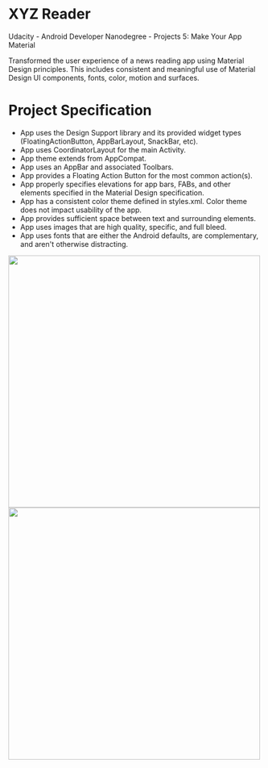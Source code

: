 # XYZ Reader

Udacity - Android Developer Nanodegree - Projects 5: Make Your App Material

Transformed the user experience of a news reading app using Material Design principles. This includes consistent and meaningful use of Material Design UI components, fonts, color, motion and surfaces.







# Project Specification

- App uses the Design Support library and its provided widget types (FloatingActionButton, AppBarLayout, SnackBar, etc).
- App uses CoordinatorLayout for the main Activity.
- App theme extends from AppCompat.
- App uses an AppBar and associated Toolbars.
- App provides a Floating Action Button for the most common action(s).
- App properly specifies elevations for app bars, FABs, and other elements specified in the Material Design specification.
- App has a consistent color theme defined in styles.xml. Color theme does not impact usability of the app.
- App provides sufficient space between text and surrounding elements.
- App uses images that are high quality, specific, and full bleed.
- App uses fonts that are either the Android defaults, are complementary, and aren't otherwise distracting.

<img src="https://user-images.githubusercontent.com/10702944/28750778-a0002e5c-74a9-11e7-9843-b305d6bdeb20.gif" height="500"/><t/> <img src="https://user-images.githubusercontent.com/10702944/28750785-af024962-74a9-11e7-9c9f-300d69e2809f.gif" height="500"/>
